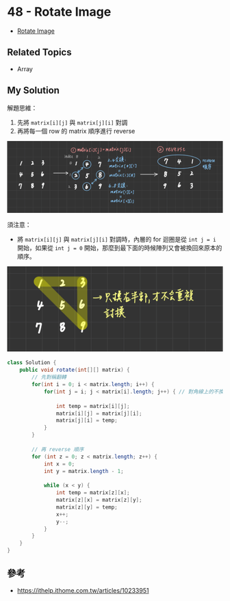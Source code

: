 # 48 - Rotate Image

* [Rotate Image](https://leetcode.com/explore/interview/card/top-interview-questions-easy/92/array/770/)

## Related Topics
* Array

## My Solution
解題思維：
1. 先將 `matrix[i][j]` 與 `matrix[j][i]` 對調
2. 再將每一個 row 的 matrix 順序進行 reverse

![](/images/LeetCode/48-1.png)

須注意：
* 將 `matrix[i][j]` 與 `matrix[j][i]` 對調時，內層的 for 迴圈是從 `int j = i` 開始，如果從 `int j = 0` 開始，那麼到最下面的時候陣列又會被換回來原本的順序。

![](/images/LeetCode/48-2.png)

```java
class Solution {
    public void rotate(int[][] matrix) {
        // 先對稱翻轉
		for(int i = 0; i < matrix.length; i++) {
			for(int j = i; j < matrix[i].length; j++) { // 對角線上的不換
				
				int temp = matrix[i][j];
				matrix[i][j] = matrix[j][i];
				matrix[j][i] = temp;
			}
		}
		
		// 再 reverse 順序
		for (int z = 0; z < matrix.length; z++) {
			int x = 0;
			int y = matrix.length - 1;

			while (x < y) {
				int temp = matrix[z][x];
				matrix[z][x] = matrix[z][y];
				matrix[z][y] = temp;
				x++;
				y--;
			}
		}
    }
}
```

## 參考
* https://ithelp.ithome.com.tw/articles/10233951